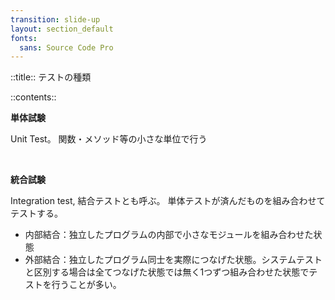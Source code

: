 ```yaml
---
transition: slide-up
layout: section_default
fonts:
  sans: Source Code Pro
---
```


::title::
テストの種類

::contents::

**単体試験**
<br>

Unit Test。 関数・メソッド等の小さな単位で行う

<br>

**統合試験**
<br>

Integration test, 結合テストとも呼ぶ。 単体テストが済んだものを組み合わせてテストする。

- 内部結合：独立したプログラムの内部で小さなモジュールを組み合わせた状態
- 外部結合：独立したプログラム同士を実際につなげた状態。システムテストと区別する場合は全てつなげた状態では無く1つずつ組み合わせた状態でテストを行うことが多い。
